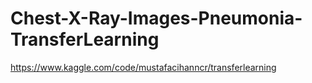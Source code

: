 # Chest-X-Ray-Images-Pneumonia-TransferLearning
https://www.kaggle.com/code/mustafacihanncr/transferlearning


